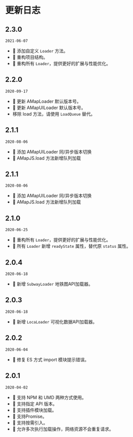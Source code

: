 # 更新日志

## 2.3.0

`2021-06-07`

- 🌟 添加自定义 `Loader` 方法。
- 💄 重构项目结构。
- 💄 重构所有 `Loader`，提供更好的扩展与性能优化。

## 2.2.0

`2020-09-17`

- 💄 更新 AMapLoader 默认版本号。
- 💄 更新 AMapUILoader 默认版本号。
- 移除 load 方法，请使用 `LoadQueue` 替代。

## 2.1.1

`2020-08-06`

- 🌟 添加 AMapUILoader 同/异步版本切换
- 🌟 AMapJS.load 方法新增队列加载

## 2.1.1

`2020-08-06`

- 🌟 添加 AMapUILoader 同/异步版本切换
- 🌟 AMapJS.load 方法新增队列加载

## 2.1.0

`2020-06-25`

- 💄 重构所有 `Loader`，提供更好的扩展与性能优化。
- 🌟 所有 `Loader` 新增 `readyState` 属性，替代原 `status` 属性。

## 2.0.4

`2020-06-18`

- 🌟 新增 `SubwayLoader` 地铁图API加载器。

## 2.0.3

`2020-06-18`

- 🌟 新增 `LocaLoader` 可视化数据API加载器。

## 2.0.2

`2020-06-04`

- 🐞 修复 ES 方式 import 模块提示错误。

## 2.0.1

`2020-04-02`

- 🌟 支持 NPM 和 UMD 两种方式使用。
- 🌟 支持指定 API 版本。
- 🌟 支持插件模块加载。
- 🌟 支持Promise。
- 🌟 支持按需引入。
- 🌟 允许多次执行加载操作，网络资源不会重复请求。
